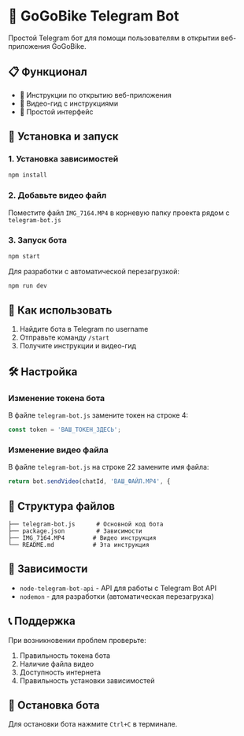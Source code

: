 # 🤖 GoGoBike Telegram Bot

Простой Telegram бот для помощи пользователям в открытии веб-приложения GoGoBike.

## 📋 Функционал

- 📱 Инструкции по открытию веб-приложения
- 🎥 Видео-гид с инструкциями
- 💬 Простой интерфейс

## 🚀 Установка и запуск

### 1. Установка зависимостей
```bash
npm install
```

### 2. Добавьте видео файл
Поместите файл `IMG_7164.MP4` в корневую папку проекта рядом с `telegram-bot.js`

### 3. Запуск бота
```bash
npm start
```

Для разработки с автоматической перезагрузкой:
```bash
npm run dev
```

## 📱 Как использовать

1. Найдите бота в Telegram по username
2. Отправьте команду `/start`
3. Получите инструкции и видео-гид

## 🛠️ Настройка

### Изменение токена бота
В файле `telegram-bot.js` замените токен на строке 4:
```javascript
const token = 'ВАШ_ТОКЕН_ЗДЕСЬ';
```

### Изменение видео файла
В файле `telegram-bot.js` на строке 22 замените имя файла:
```javascript
return bot.sendVideo(chatId, 'ВАШ_ФАЙЛ.MP4', {
```

## 📝 Структура файлов

```
├── telegram-bot.js      # Основной код бота
├── package.json         # Зависимости
├── IMG_7164.MP4        # Видео инструкция
└── README.md           # Эта инструкция
```

## 🔧 Зависимости

- `node-telegram-bot-api` - API для работы с Telegram Bot API
- `nodemon` - для разработки (автоматическая перезагрузка)

## 📞 Поддержка

При возникновении проблем проверьте:
1. Правильность токена бота
2. Наличие файла видео
3. Доступность интернета
4. Правильность установки зависимостей

## 🛑 Остановка бота

Для остановки бота нажмите `Ctrl+C` в терминале.
